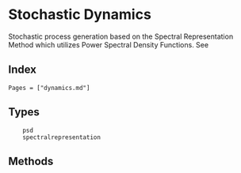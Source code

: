 # Stochastic Dynamics

Stochastic process generation based on the Spectral Representation Method which utilizes Power Spectral Density Functions. See 

## Index

```@index
Pages = ["dynamics.md"]
```

## Types

```@docs
    psd
    spectralrepresentation
```

## Methods

```@docs
    
```
